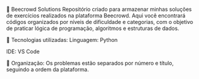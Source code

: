 🐝 Beecrowd Solutions
Repositório criado para armazenar minhas soluções de exercícios realizados na plataforma Beecrowd. Aqui você encontrará códigos organizados por níveis de dificuldade e categorias, com o objetivo de praticar lógica de programação, algoritmos e estruturas de dados.

🚀 Tecnologias utilizadas:
Linguagem: Python

IDE: VS Code

📁 Organização:
Os problemas estão separados por número e título, seguindo a ordem da plataforma.
